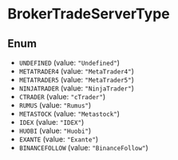 # BrokerTradeServerType

## Enum

* `UNDEFINED` (value: `"Undefined"`)
* `METATRADER4` (value: `"MetaTrader4"`)
* `METATRADER5` (value: `"MetaTrader5"`)
* `NINJATRADER` (value: `"NinjaTrader"`)
* `CTRADER` (value: `"cTrader"`)
* `RUMUS` (value: `"Rumus"`)
* `METASTOCK` (value: `"Metastock"`)
* `IDEX` (value: `"IDEX"`)
* `HUOBI` (value: `"Huobi"`)
* `EXANTE` (value: `"Exante"`)
* `BINANCEFOLLOW` (value: `"BinanceFollow"`)
